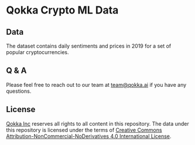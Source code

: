 # Qokka Crypto ML Data

## Data

The dataset contains daily sentiments and prices in 2019 for a set of popular cryptocurrencies.   

## Q & A

Please feel free to reach out to our team at [team@qokka.ai](mailto:team@qokka.ai) if you have any questions.


## License

[Qokka Inc](https://qokka.ai) reserves all rights to all content in this repository. The data under this repository is licensed under the terms of [Creative Commons Attribution-NonCommercial-NoDerivatives 4.0 International License](https://creativecommons.org/licenses/by-nc-nd/4.0/).